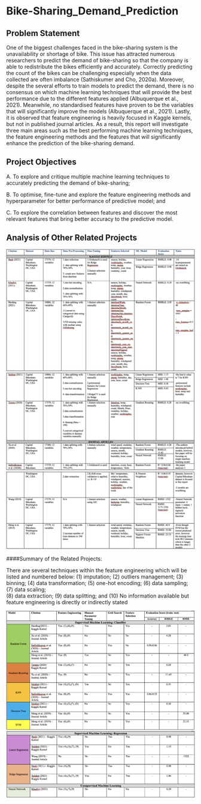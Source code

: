 # Bike-Sharing_Demand_Prediction

## Problem Statement

One of the biggest challenges faced in the bike-sharing system is the unavailability or shortage of bike. This issue has attracted numerous researchers to predict the demand of bike-sharing so that the company is able to redistribute the bikes efficiently and accurately. Correctly predicting the count of the bikes can be challenging especially when the data collected are often imbalance (Sathiskumer and Cho, 2020a). Moreover, despite the several efforts to train models to predict the demand, there is no consensus on which machine learning techniques that will provide the best performance due to the different features applied (Albuquerque et al., 2021). Meanwhile, no standardised features have proven to be the variables that will significantly improve the models (Albuquerque et al., 2021). Lastly, it is observed that feature engineering is heavily focused in Kaggle kernels, but not in published journal articles. As a result, this report will investigate three main areas such as the best performing machine learning techniques, the feature engineering methods and the features that will significantly enhance the prediction of the bike-sharing demand.

## Project Objectives

A.	To explore and critique multiple machine learning techniques to accurately predicting the demand of bike-sharing;

B.	To optimise, fine-tune and explore the feature engineering methods and hyperparameter for better performance of predictive model; and

C.	To explore the correlation between features and discover the most relevant features that bring better accuracy to the predictive model.


## Analysis of Other Related Projects

![alt text](https://github.com/lam771994/Bike-Sharing_Demand_Prediction/blob/main/Photos/Related_Works_1.png)
![alt text](https://github.com/lam771994/Bike-Sharing_Demand_Prediction/blob/main/Photos/Related_Works_2.png)
![alt text](https://github.com/lam771994/Bike-Sharing_Demand_Prediction/blob/main/Photos/Related_Works_3.png)

####Summary of the Related Projects:

There are several techniques within the feature engineering which will be listed and numbered below:
(1) imputation; 
(2) outliers management; 
(3) binning; 
(4) data transformation; 
(5) one-hot encoding; 
(6) data sampling; 
(7) data scaling;  
(8) data extraction; 
(9) data splitting; and 
(10) No information available but feature engineering is directly or indirectly stated 

![alt text](https://github.com/lam771994/Bike-Sharing_Demand_Prediction/blob/main/Photos/Summary_Related_Projects_1.png)
![alt text](https://github.com/lam771994/Bike-Sharing_Demand_Prediction/blob/main/Photos/Summary_Related_Projects_2.png)


